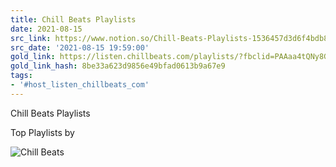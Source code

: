 ```yaml
---
title: Chill Beats Playlists
date: 2021-08-15
src_link: https://www.notion.so/Chill-Beats-Playlists-1536457d3d6f4bdb8cb9301bc18148c7
src_date: '2021-08-15 19:59:00'
gold_link: https://listen.chillbeats.com/playlists/?fbclid=PAAaa4tQNy8Gv6LqKAP7ojcVxGTbgmr9cpmzEdLllN33jh8-cpV92qffNLgsE_aem_ATBmvfoPr5zhvatXXHP3UKNjFyAKi67yBg4UGgMiWmgirlpZhXCjHLauqmO0nfKsbJzhLyZ9T61YK-kIYYKuaO9HxMJYpBss8-NsigbQjDS5HDGDtYvjCJT4l8HMM-e70g8
gold_link_hash: 8be33a623d9856e49bfad0613b9a67e9
tags:
- '#host_listen_chillbeats_com'
---
```








Chill Beats Playlists
































 Top Playlists by

 ![Chill Beats](logo_small.26890c76.png)